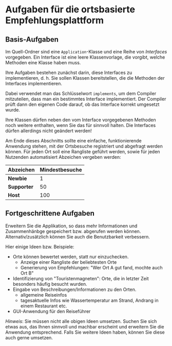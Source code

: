 # Aufgaben für die ortsbasierte Empfehlungsplattform

## Basis-Aufgaben

Im Quell-Ordner sind eine `Application`-Klasse und eine Reihe von *Interfaces* vorgegeben.
Ein Interface ist eine leere Klassenvorlage, die vorgibt, welche Methoden
eine Klasse haben muss.

Ihre Aufgaben bestehen zunächst darin, diese Interfaces zu implementieren,
d. h. Sie sollen Klassen bereitstellen, die die Methoden der Interfaces implementieren.

Dabei verwendet man das Schlüsselwort ```implements```, um dem Compiler
mitzuteilen, dass man ein bestimmtes Interface implementiert.
Der Compiler prüft dann den eigenen Code darauf, ob das Interface korrekt
umgesetzt wurde.

Ihre Klassen dürfen neben den vom Interface vorgegebenen Methoden noch weitere
enthalten, wenn Sie das für sinnvoll halten. Die Interfaces dürfen allerdings nicht geändert werden!

Am Ende dieses Abschnitts sollte eine einfache, funktionierende Anwendung stehen,
mit der Ortsbesuche registriert und abgefragt werden können. Für jeden Ort soll eine Rangliste geführt werden, sowie für jeden Nutzenden automatisiert Abzeichen vergeben werden:

| Abzeichen | Mindestbesuche |
| --------- | -------------- |
| **Newbie** | 1 |
| **Supporter** | 50 |
| **Host** | 100 |


## Fortgeschrittene Aufgaben

Erweitern Sie die Applikation, so dass mehr Informationen und Zusammenhänbge gespeichert bzw. abgerufen werden können. Alternativ/zusätzlich können Sie auch die Benutzbarkeit verbessern.

Hier einige Ideen bzw. Beispiele:

* Orte können bewertet werden, statt nur einzuchecken.
  * Anzeige einer Rangliste der beliebtesten Orte
  * Generierung von Empfehlungen: "Wer Ort A gut fand, mochte auch Ort B"
* Identifizierung von "Touristenmagneten": Orte, die in letzter Zeit besonders häufig besucht wurden.
* Eingabe von Beschreibungen/Informationen zu den Orten.
  * allgemeine Reiseinfos
  * tagesaktuelle Infos wie Wassertemperatur am Strand, Andrang in einem Restaurant etc.
* GUI-Anwendung für den Reiseführer

*Hinweis*: Sie müssen nicht alle obigen Ideen umsetzen.
Suchen Sie sich etwas aus, das Ihnen sinnvoll und machbar erscheint und erweitern Sie die Anwendung entsprechend. Falls Sie weitere Ideen haben, können Sie diese auch gerne umsetzen.
